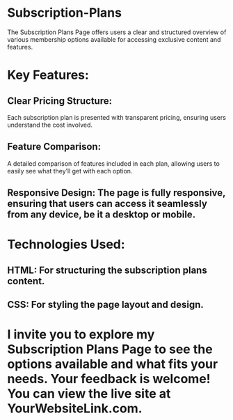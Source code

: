 # Subscription-Plans
The Subscription Plans Page offers users a clear and structured overview of various membership options available for accessing exclusive content and features.

# Key Features:

## Clear Pricing Structure:
Each subscription plan is presented with transparent pricing, ensuring users understand the cost involved.

## Feature Comparison: 
A detailed comparison of features included in each plan, allowing users to easily see what they’ll get with each option.

## Responsive Design: The page is fully responsive, ensuring that users can access it seamlessly from any device, be it a desktop or mobile.


# Technologies Used:
## HTML: For structuring the subscription plans content.

## CSS: For styling the page layout and design.

# I invite you to explore my Subscription Plans Page to see the options available and what fits your needs. Your feedback is welcome! You can view the live site at YourWebsiteLink.com.

